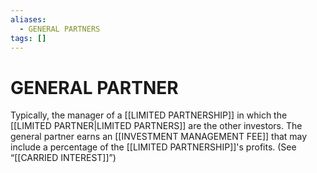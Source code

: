 ```yaml
---
aliases:
  - GENERAL PARTNERS
tags: []
---
```

# GENERAL PARTNER
Typically, the manager of a [[LIMITED PARTNERSHIP]] in which the [[LIMITED PARTNER|LIMITED PARTNERS]] are the other investors. The general partner earns an [[INVESTMENT MANAGEMENT FEE]] that may include a percentage of the [[LIMITED PARTNERSHIP]]'s profits. (See “[[CARRIED INTEREST]]”)